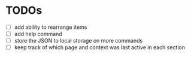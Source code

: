 # TODOs

- [ ] add ability to rearrange items
- [ ] add help command
- [ ] store the JSON to local storage on more commands
- [ ] keep track of which page and context was last active in each section
